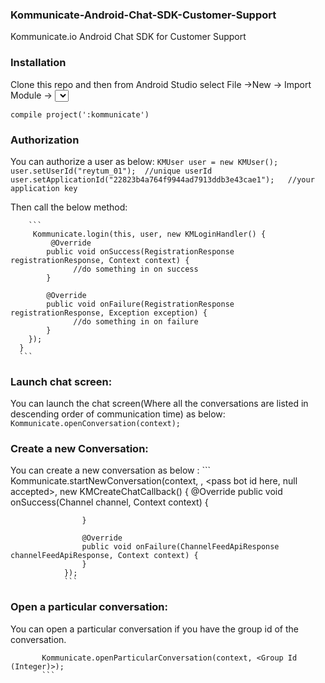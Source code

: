 ### Kommunicate-Android-Chat-SDK-Customer-Support
Kommunicate.io Android Chat SDK for Customer Support

### Installation
Clone this repo and then from Android Studio select File ->New -> Import Module  -> <Select kommunicate from cloned path>
Check in your app level gradle file, if the dpedency for kommunicate does'nt exists then add it as below:
   ```
   compile project(':kommunicate')
   ```
   
### Authorization
You can authorize a user as below:
        ```
        KMUser user = new KMUser();
        user.setUserId("reytum_01");  //unique userId
        user.setApplicationId("22823b4a764f9944ad7913ddb3e43cae1");   //your application key
        ```
        
 Then call the below method:
    
        ```
         Kommunicate.login(this, user, new KMLoginHandler() {
             @Override
            public void onSuccess(RegistrationResponse registrationResponse, Context context) {
                  //do something in on success
            }

            @Override
            public void onFailure(RegistrationResponse registrationResponse, Exception exception) {
                  //do something in on failure
            }
        });
      }
      ```
      
### Launch chat screen:
 You can launch the chat screen(Where all the conversations are listed in descending order of communication time) as below:
    ```
    Kommunicate.openConversation(context);
    ```
    
### Create a new Conversation:
 You can create a new conversation as below :
            ```
            Kommunicate.startNewConversation(context, <pass agent id here>, <pass bot id here, null accepted>, new KMCreateChatCallback() {
                    @Override
                    public void onSuccess(Channel channel, Context context) {
                        
                    }

                    @Override
                    public void onFailure(ChannelFeedApiResponse channelFeedApiResponse, Context context) {
                    }
                });
                ```

### Open a particular conversation:
  You can open a particular conversation if you have the group id of the conversation.
  ```
         Kommunicate.openParticularConversation(context, <Group Id (Integer)>);
         ```
    
